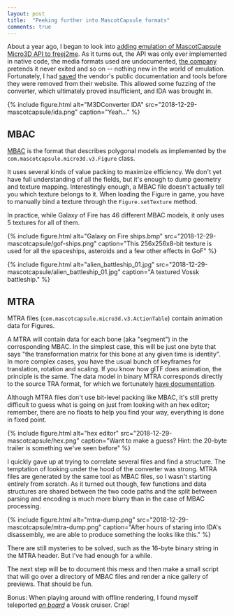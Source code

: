 ```yaml
---
layout: post
title:  "Peeking further into MascotCapsule formats"
comments: true
---
```


About a year ago, I began to look into [adding emulation of MascotCapsule Micro3D API to freej2me](https://github.com/hex007/freej2me/issues/27). As it turns out, the API was only ever implemented in native code, the media formats used are undocumented, [the company](https://www.hicorp.co.jp/en/) pretends it never exited and so on -- nothing new in the world of emulation. Fortunately, I had [saved](https://github.com/minexew/MascotCapsule_Archaeology/tree/master/Docs_Resources_SDK) the vendor's public documentation and tools before they were removed from their website. This allowed some fuzzing of the converter, which ultimately proved insufficient, and IDA was brought in.

{% include figure.html alt="M3DConverter IDA" src="2018-12-29-mascotcapsule/ida.png" caption="Yeah..." %}

MBAC
----

[MBAC](https://github.com/minexew/MascotCapsule_Archaeology/blob/master/Format_Descriptions/MBAC.md) is the format that describes polygonal models as implemented by the `com.mascotcapsule.micro3d.v3.Figure` class.

It uses several kinds of value packing to maximize efficiency. We don't yet have full understanding of all the fields, but it's enough to dump geometry and texture mapping. Interestingly enough, a MBAC file doesn't actually tell you which texture belongs to it. When loading the Figure in game, you have to manually bind a texture through the `Figure.setTexture` method.

In practice, while Galaxy of Fire has 46 different MBAC models, it only uses 5 textures for all of them.

{% include figure.html alt="Galaxy on Fire ships.bmp" src="2018-12-29-mascotcapsule/gof-ships.png" caption="This 256x256x8-bit texture is used for all the spaceships, asteroids and a few other effects in GoF" %}

{% include figure.html alt="alien_battleship_01.jpg" src="2018-12-29-mascotcapsule/alien_battleship_01.jpg" caption="A textured Vossk battleship." %}

MTRA
----

MTRA files (`com.mascotcapsule.micro3d.v3.ActionTable`) contain animation data for Figures.

A MTRA will contain data for each bone (aka "segment") in the corresponding MBAC. In the simplest case, this will be just one byte that says "the transformation matrix for this bone at any given time is identity". In more complex cases, you have the usual bunch of keyframes for translation, rotation and scaling. If you know how glTF does animation, the principle is the same. The data model in binary MTRA corresponds directly to the source TRA format, for which we fortunately [have documentation](https://github.com/minexew/MascotCapsule_Archaeology/blob/master/Docs_Resources_SDK/data_format_tra4_2_1.zip).

Although MTRA files don't use bit-level packing like MBAC, it's still pretty difficult to guess what is going on just from looking with an hex editor; remember, there are no floats to help you find your way, everything is done in fixed point.

{% include figure.html alt="hex editor" src="2018-12-29-mascotcapsule/hex.png" caption="Want to make a guess? Hint: the 20-byte trailer is something we've seen before" %}

I quickly gave up at trying to correlate several files and find a structure. The temptation of looking under the hood of the converter was strong. MTRA files are generated by the same tool as MBAC files, so I wasn't starting entirely from scratch. As it turned out though, few functions and data structures are shared between the two code paths and the split between parsing and encoding is much more blurry than in the case of MBAC processing.

{% include figure.html alt="mtra-dump.png" src="2018-12-29-mascotcapsule/mtra-dump.png" caption="After hours of staring into IDA's disassembly, we are able to produce something the looks like this." %}

There are still mysteries to be solved, such as the 16-byte binary string in the MTRA header. But I've had enough for a while.

The next step will be to document this mess and then make a small script that will go over a directory of MBAC files and render a nice gallery of previews. That should be fun.

Bonus: When playing around with offline rendering, I found myself teleported [*on board*]({{site_url}}/images/2018-12-29-mascotcapsule/vossk-interior.png) a Vossk cruiser. Crap!
